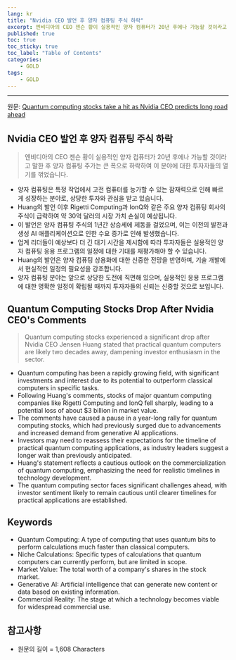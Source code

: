 ```yaml
---
lang: kr
title: "Nvidia CEO 발언 후 양자 컴퓨팅 주식 하락"
excerpt: 엔비디아의 CEO 젠슨 황이 실용적인 양자 컴퓨터가 20년 후에나 가능할 것이라고 말한 후 양자 컴퓨팅 주가는 큰 폭으로 하락하여 이 분야에 대한 투자자들의 열기를 꺾었습니다.
published: true
toc: true
toc_sticky: true
toc_label: "Table of Contents"
categories:
    - GOLD
tags:
    - GOLD
---
```


---

  원문: [Quantum computing stocks take a hit as Nvidia CEO predicts long road ahead](https://www.investing.com/news/stock-market-news/quantum-computing-stocks-take-a-hit-as-nvidia-ceo-predicts-long-road-ahead-3802820)

## Nvidia CEO 발언 후 양자 컴퓨팅 주식 하락

> 엔비디아의 CEO 젠슨 황이 실용적인 양자 컴퓨터가 20년 후에나 가능할 것이라고 말한 후 양자 컴퓨팅 주가는 큰 폭으로 하락하여 이 분야에 대한 투자자들의 열기를 꺾었습니다.


- 양자 컴퓨팅은 특정 작업에서 고전 컴퓨터를 능가할 수 있는 잠재력으로 인해 빠르게 성장하는 분야로, 상당한 투자와 관심을 받고 있습니다.
- Huang의 발언 이후 Rigetti Computing과 IonQ와 같은 주요 양자 컴퓨팅 회사의 주식이 급락하여 약 30억 달러의 시장 가치 손실이 예상됩니다.
- 이 발언은 양자 컴퓨팅 주식의 1년간 상승세에 제동을 걸었으며, 이는 이전의 발전과 생성 AI 애플리케이션으로 인한 수요 증가로 인해 발생했습니다.
- 업계 리더들이 예상보다 더 긴 대기 시간을 제시함에 따라 투자자들은 실용적인 양자 컴퓨팅 응용 프로그램의 일정에 대한 기대를 재평가해야 할 수 있습니다.
- Huang의 발언은 양자 컴퓨팅 상용화에 대한 신중한 전망을 반영하며, 기술 개발에서 현실적인 일정의 필요성을 강조합니다.
- 양자 컴퓨팅 분야는 앞으로 상당한 도전에 직면해 있으며, 실용적인 응용 프로그램에 대한 명확한 일정이 확립될 때까지 투자자들의 신뢰는 신중할 것으로 보입니다.

## Quantum Computing Stocks Drop After Nvidia CEO's Comments

> Quantum computing stocks experienced a significant drop after Nvidia CEO Jensen Huang stated that practical quantum computers are likely two decades away, dampening investor enthusiasm in the sector.


- Quantum computing has been a rapidly growing field, with significant investments and interest due to its potential to outperform classical computers in specific tasks.
- Following Huang's comments, stocks of major quantum computing companies like Rigetti Computing and IonQ fell sharply, leading to a potential loss of about $3 billion in market value.
- The comments have caused a pause in a year-long rally for quantum computing stocks, which had previously surged due to advancements and increased demand from generative AI applications.
- Investors may need to reassess their expectations for the timeline of practical quantum computing applications, as industry leaders suggest a longer wait than previously anticipated.
- Huang's statement reflects a cautious outlook on the commercialization of quantum computing, emphasizing the need for realistic timelines in technology development.
- The quantum computing sector faces significant challenges ahead, with investor sentiment likely to remain cautious until clearer timelines for practical applications are established.

## Keywords

- Quantum Computing: A type of computing that uses quantum bits to perform calculations much faster than classical computers.
- Niche Calculations: Specific types of calculations that quantum computers can currently perform, but are limited in scope.
- Market Value: The total worth of a company's shares in the stock market.
- Generative AI: Artificial intelligence that can generate new content or data based on existing information.
- Commercial Reality: The stage at which a technology becomes viable for widespread commercial use.

## 참고사항

- 원문의 길이 = 1,608 Characters

